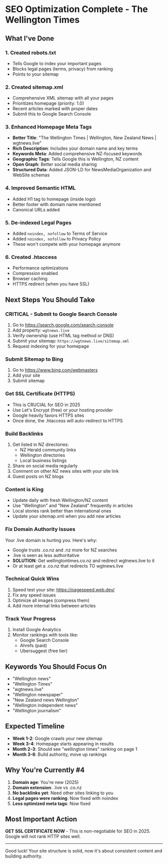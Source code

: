 # SEO Optimization Complete - The Wellington Times

## What I've Done

### 1. **Created robots.txt**
- Tells Google to index your important pages
- Blocks legal pages (terms, privacy) from ranking
- Points to your sitemap

### 2. **Created sitemap.xml**
- Comprehensive XML sitemap with all your pages
- Prioritizes homepage (priority: 1.0)
- Recent articles marked with proper dates
- Submit this to Google Search Console

### 3. **Enhanced Homepage Meta Tags**
- **Better Title**: "The Wellington Times | Wellington, New Zealand News | wgtnews.live"
- **Rich Description**: Includes your domain name and key terms
- **Keywords Meta**: Added comprehensive NZ-focused keywords
- **Geographic Tags**: Tells Google this is Wellington, NZ content
- **Open Graph**: Better social media sharing
- **Structured Data**: Added JSON-LD for NewsMediaOrganization and WebSite schemas

### 4. **Improved Semantic HTML**
- Added H1 tag to homepage (inside logo)
- Better footer with domain name mentioned
- Canonical URLs added

### 5. **De-indexed Legal Pages**
- Added `noindex, nofollow` to Terms of Service
- Added `noindex, nofollow` to Privacy Policy
- These won't compete with your homepage anymore

### 6. **Created .htaccess**
- Performance optimizations
- Compression enabled
- Browser caching
- HTTPS redirect (when you have SSL)

## Next Steps You Should Take

### CRITICAL - Submit to Google Search Console
1. Go to https://search.google.com/search-console
2. Add property: `wgtnews.live`
3. Verify ownership (use HTML tag method or DNS)
4. Submit your sitemap: `https://wgtnews.live/sitemap.xml`
5. Request indexing for your homepage

### Submit Sitemap to Bing
1. Go to https://www.bing.com/webmasters
2. Add your site
3. Submit sitemap

### Get SSL Certificate (HTTPS)
- This is CRUCIAL for SEO in 2025
- Use Let's Encrypt (free) or your hosting provider
- Google heavily favors HTTPS sites
- Once done, the .htaccess will auto-redirect to HTTPS

### Build Backlinks
1. Get listed in NZ directories:
   - NZ Herald community links
   - Wellington directories
   - Local business listings
2. Share on social media regularly
3. Comment on other NZ news sites with your site link
4. Guest posts on NZ blogs

### Content is King
- Update daily with fresh Wellington/NZ content
- Use "Wellington" and "New Zealand" frequently in articles
- Local stories rank better than international ones
- Update your sitemap.xml when you add new articles

### Fix Domain Authority Issues
Your .live domain is hurting you. Here's why:
- Google trusts .co.nz and .nz more for NZ searches
- .live is seen as less authoritative
- **SOLUTION**: Get wellingtontimes.co.nz and redirect wgtnews.live to it
- Or at least get a .co.nz that redirects TO wgtnews.live

### Technical Quick Wins
1. Speed test your site: https://pagespeed.web.dev/
2. Fix any speed issues
3. Optimize all images (compress them)
4. Add more internal links between articles

### Track Your Progress
1. Install Google Analytics
2. Monitor rankings with tools like:
   - Google Search Console
   - Ahrefs (paid)
   - Ubersuggest (free tier)

## Keywords You Should Focus On
- "Wellington news"
- "Wellington Times"
- "wgtnews.live"
- "Wellington newspaper"
- "New Zealand news Wellington"
- "Wellington independent news"
- "Wellington journalism"

## Expected Timeline
- **Week 1-2**: Google crawls your new sitemap
- **Week 3-4**: Homepage starts appearing in results
- **Month 2-3**: Should see "wellington times" ranking on page 1
- **Month 3-6**: Build authority, move up rankings

## Why You're Currently #4
1. **Domain age**: You're new (2025)
2. **Domain extension**: .live vs .co.nz
3. **No backlinks yet**: Need other sites linking to you
4. **Legal pages were ranking**: Now fixed with noindex
5. **Less optimized meta tags**: Now fixed

## Most Important Action
**GET SSL CERTIFICATE NOW** - This is non-negotiable for SEO in 2025. Google will not rank HTTP sites well.

---

Good luck! Your site structure is solid, now it's about consistent content and building authority.
